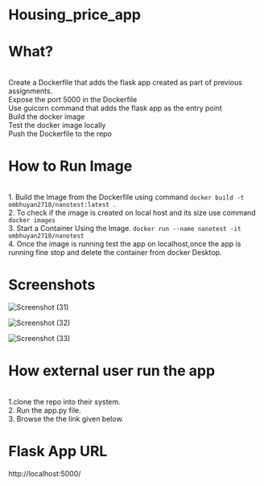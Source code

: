 # Housing_price_app


# What?
<br>Create a Dockerfile that adds the flask app created as part of previous assignments.
<br>Expose the port 5000 in the Dockerfile
<br>Use guicorn command that adds the flask app as the entry point
<br>Build the docker image
<br>Test the docker image locally
<br>Push the Dockerfile to the repo

# How to Run Image
<br> 1. Build the Image from the Dockerfile using command ```docker build -t ombhuyan2710/nanotest:latest .```
<br> 2. To check if the image is created on local host and its size use command ```docker images```
<br> 3. Start a Container Using the Image. ```docker run --name nanotest -it ombhuyan2710/nanotest```
<br> 4. Once the image is running test the app on localhost,once the app is running fine stop and delete the container from docker Desktop.


# Screenshots



![Screenshot (31)](https://user-images.githubusercontent.com/92777791/169530173-ba3517de-d05f-4e0d-8a37-e09135c4e1b8.png)




![Screenshot (32)](https://user-images.githubusercontent.com/92777791/169530195-ccb8bc42-557b-49fd-87d9-a4550383df3e.png)





![Screenshot (33)](https://user-images.githubusercontent.com/92777791/169530210-4e885b8f-cb48-475b-ba45-f00a1e454672.png)


# How external user run the app
<br>1.clone the repo into their system.
<br>2. Run the app.py file.
<br>3. Browse the the link given below.

# Flask App URL
http://localhost:5000/

